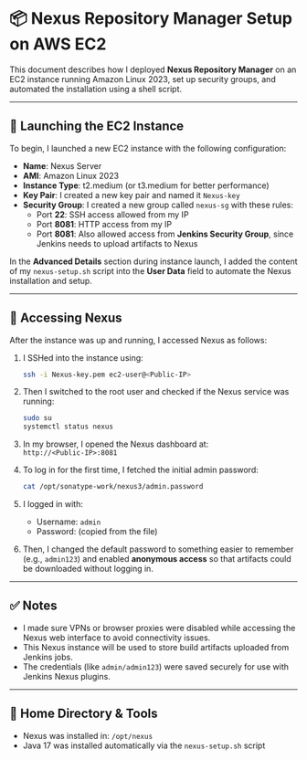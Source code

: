 # 📦 Nexus Repository Manager Setup on AWS EC2

This document describes how I deployed **Nexus Repository Manager** on an EC2 instance running Amazon Linux 2023, set up security groups, and automated the installation using a shell script.

---

## 🚀 Launching the EC2 Instance

To begin, I launched a new EC2 instance with the following configuration:

- **Name**: Nexus Server  
- **AMI**: Amazon Linux 2023  
- **Instance Type**: t2.medium (or t3.medium for better performance)  
- **Key Pair**: I created a new key pair and named it `Nexus-key`  
- **Security Group**: I created a new group called `nexus-sg` with these rules:
  - Port **22**: SSH access allowed from my IP
  - Port **8081**: HTTP access from my IP
  - Port **8081**: Also allowed access from **Jenkins Security Group**, since Jenkins needs to upload artifacts to Nexus

In the **Advanced Details** section during instance launch, I added the content of my `nexus-setup.sh` script into the **User Data** field to automate the Nexus installation and setup.

---

## 🔧 Accessing Nexus

After the instance was up and running, I accessed Nexus as follows:

1. I SSHed into the instance using:
   ```bash
   ssh -i Nexus-key.pem ec2-user@<Public-IP>
   ```

2. Then I switched to the root user and checked if the Nexus service was running:
   ```bash
   sudo su
   systemctl status nexus
   ```

3. In my browser, I opened the Nexus dashboard at:  
   `http://<Public-IP>:8081`

4. To log in for the first time, I fetched the initial admin password:
   ```bash
   cat /opt/sonatype-work/nexus3/admin.password
   ```

5. I logged in with:
   - Username: `admin`
   - Password: (copied from the file)

6. Then, I changed the default password to something easier to remember (e.g., `admin123`) and enabled **anonymous access** so that artifacts could be downloaded without logging in.

---

## ✅ Notes

- I made sure VPNs or browser proxies were disabled while accessing the Nexus web interface to avoid connectivity issues.
- This Nexus instance will be used to store build artifacts uploaded from Jenkins jobs.
- The credentials (like `admin/admin123`) were saved securely for use with Jenkins Nexus plugins.

---

## 📁 Home Directory & Tools

- Nexus was installed in: `/opt/nexus`
- Java 17 was installed automatically via the `nexus-setup.sh` script